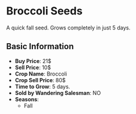 # Broccoli Seeds

A quick fall seed. Grows completely in just 5 days.

## Basic Information

- **Buy Price**: 21$
- **Sell Price**: 10$
- **Crop Name**: Broccoli
- **Crop Sell Price**: 80$
- **Time to Grow**: 5 days.
- **Sold by Wandering Salesman**: NO
- **Seasons**:
  - Fall